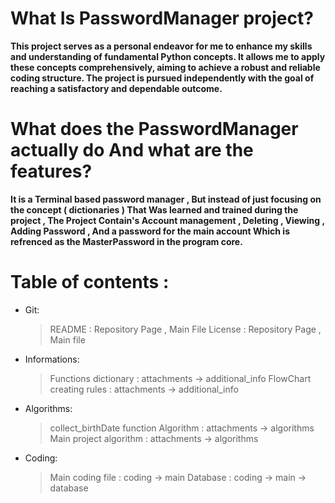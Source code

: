 # What Is PasswordManager project?

**This project serves as a personal endeavor for me to enhance my skills and understanding of fundamental Python concepts. It allows me to apply these concepts comprehensively, aiming to achieve a robust and reliable coding structure. The project is pursued independently with the goal of reaching a satisfactory and dependable outcome.**

# What does the PasswordManager actually do And what are the features? 
**It is a Terminal based password manager , But instead of just focusing on the concept ( dictionaries ) That Was learned and trained during the project ,
The Project Contain's Account management , Deleting , Viewing , Adding Password , And a password for the main account Which is refrenced as the MasterPassword in the program core.**

# Table of contents : 
- Git:
    > README : Repository Page , Main File 
    > License : Repository Page , Main file

- Informations:
  > Functions dictionary : attachments -> additional_info
  > FlowChart creating rules : attachments -> additional_info

  
- Algorithms:
    > collect_birthDate function Algorithm : attachments -> algorithms
    > Main project algorithm : attachments -> algorithms

    
- Coding:
    > Main coding file : coding -> main
    > Database : coding -> main -> database


